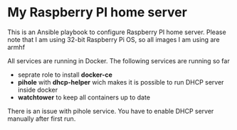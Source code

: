 # My Raspberry PI home server

This is an Ansible playbook to configure Raspberry PI home server.
Please note that I am using 32-bit Raspberry Pi OS, so all images I am using are armhf

All services are running in Docker. The following services are running so far

* seprate role to install **docker-ce**
* **pihole** with **dhcp-helper** wich makes it is possible to run DHCP server inside docker
* **watchtower** to keep all containers up to date

There is an issue with pihole service. You have to enable DHCP server manually after first run.